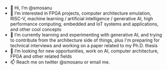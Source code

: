 - 👋 Hi, I’m @smosanu
- 👀 I’m interested in FPGA projects, computer architecture emulation, RISC-V, machine learning / artificial intelligence / generative AI, high performance computing, embedded and IoT systems and applications, and other cool concepts 
- 🌱 I’m currently learning and experimenting with generative AI, and trying to contribute from the architecture side of things, plus I'm preparing for technical interviews and working on a paper related to my Ph.D. thesis
- 💞️ I’m looking for new opportunities, work on AI, computer architecture, FPGA and other related fields
- 📫 Reach me on twitter @smosanu or email me.

<!---
smosanu/smosanu is a ✨ special ✨ repository because its `README.md` (this file) appears on your GitHub profile.
You can click the Preview link to take a look at your changes.
--->
